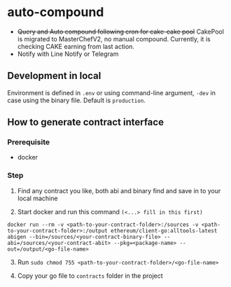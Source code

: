 # auto-compound

-   ~~Query and Auto compound following cron for cake-cake pool~~ CakePool is migrated to MasterChefV2, no manual compound. Currently, it is checking CAKE earning from last action.
-   Notify with Line Notify or Telegram

## Development in local

Environment is defined in `.env` or using command-line argument, `-dev` in case using the binary file. Default is `production`.

## How to generate contract interface

### Prerequisite

-   docker

### Step

1. Find any contract you like, both abi and binary find and save in to your local machine

2. Start docker and run this command `(<...> fill in this first)`

```
docker run --rm -v <path-to-your-contract-folder>:/sources -v <path-to-your-contract-folder>:/output ethereum/client-go:alltools-latest abigen --bin=/sources/<your-contract-binary-file> --abi=/sources/<your-contract-abit> --pkg=<package-name> --out=/output/<go-file-name>
```

3. Run `sudo chmod 755 <path-to-your-contract-folder>/<go-file-name>`

4. Copy your go file to `contracts` folder in the project
